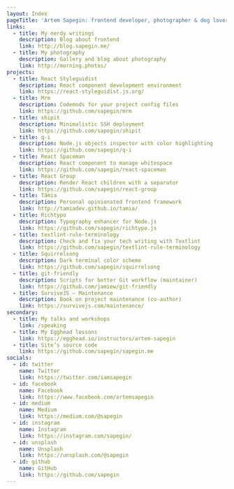 ```yaml
---
layout: Index
pageTitle: 'Artem Sapegin: frontend developer, photographer & dog lover'
links:
  - title: My nerdy writings
    description: Blog about frontend
    link: http://blog.sapegin.me/
  - title: My photography
    description: Gallery and blog about photography
    link: http://morning.photos/
projects:
  - title: React Styleguidist
    description: React component development environment
    link: https://react-styleguidist.js.org/
  - title: Mrm
    description: Codemods for your project config files
    link: https://github.com/sapegin/mrm
  - title: shipit
    description: Minimalistic SSH deployment
    link: https://github.com/sapegin/shipit
  - title: q-i
    description: Node.js objects inspector with color highlighting
    link: https://github.com/sapegin/q-i
  - title: React Spaceman
    description: React component to manage whitespace
    link: https://github.com/sapegin/react-spaceman
  - title: React Group
    description: Render React children with a separator
    link: https://github.com/sapegin/react-group
  - title: Tâmia
    description: Personal opinionated frontend framework
    link: http://tamiadev.github.io/tamia/
  - title: Richtypo
    description: Typography enhancer for Node.js
    link: https://github.com/sapegin/richtypo.js
  - title: textlint-rule-terminology
    description: Check and fix your tech writing with Textlint
    link: https://github.com/sapegin/textlint-rule-terminology
  - title: Squirrelsong
    description: Dark terminal color scheme
    link: https://github.com/sapegin/squirrelsong
  - title: git-friendly
    description: Scripts for better Git workflow (maintainer)
    link: https://github.com/jamiew/git-friendly
  - title: SurviveJS — Maintenance
    description: Book on project maintenance (co-author)
    link: https://survivejs.com/maintenance/
secondary:
  - title: My talks and workshops
    link: /speaking
  - title: My Egghead lessons
    link: https://egghead.io/instructors/artem-sapegin
  - title: Site’s source code
    link: https://github.com/sapegin/sapegin.me
socials:
  - id: twitter
    name: Twitter
    link: https://twitter.com/iamsapegin
  - id: facebook
    name: Facebook
    link: https://www.facebook.com/artemsapegin
  - id: medium
    name: Medium
    link: https://medium.com/@sapegin
  - id: instagram
    name: Instagram
    link: https://instagram.com/sapegin/
  - id: unsplash
    name: Unsplash
    link: https://unsplash.com/@sapegin
  - id: github
    name: GitHub
    link: https://github.com/sapegin
---
```

